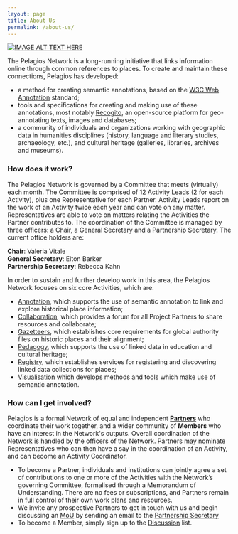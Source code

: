 ```yaml
---
layout: page
title: About Us
permalink: /about-us/
---
```


[![IMAGE ALT TEXT HERE](http://img.youtube.com/vi/MVaFbBvY6bA/0.jpg)](http://www.youtube.com/watch?v=MVaFbBvY6bA)

The Pelagios Network is a long-running initiative that links information online through common references to places. 
To create and maintain these connections, Pelagios has developed: 
- a method for creating semantic annotations, based on the <a href="https://www.w3.org/TR/annotation-model">W3C Web Annotation</a> standard;
- tools and specifications for creating and making use of these annotations, most notably <a href="https://recogito.pelagios.org/">Recogito</a>, an open-source platform for geo-annotating texts, images and databases;
- a community of individuals and organizations working with geographic data in humanities disciplines (history, language and literary studies, archaeology, etc.), and cultural heritage (galleries, libraries, archives and museums).

### How does it work?
The Pelagios Network is governed by a Committee that meets (virtually) each month. The Committee is comprised of 12 Activity Leads (2 for each Activity), plus one Representative for each Partner. Activity Leads report on the work of an Activity twice each year and can vote on any matter. Representatives are able to vote on matters relating the Activities the Partner contributes to. The coordination of the Committee is managed by three officers: a Chair, a General Secretary and a Partnership Secretary. 
The current office holders are:  

**Chair**: Valeria Vitale  
**General Secretary**: Elton Barker  
**Partnership Secretary**: Rebecca Kahn  

In order to sustain and further develop work in this area, the Pelagios Network focuses on six core Activities, which are: 
- <a href="https://pelagios.github.io/activities/annotation/">Annotation</a>, which supports the use of semantic annotation to link and explore historical place information; 
- <a href="https://pelagios.github.io/activities/collaboration/">Collaboration</a>, which provides a forum for all Project Partners to share resources and collaborate;
- <a href="https://pelagios.github.io/activities/gazetteers/">Gazetteers</a>, which establishes core requirements for global authority files on historic places and their alignment;
- <a href="https://pelagios.github.io/activities/pedagogy/">Pedagogy</a>, which supports the use of linked data in education and cultural heritage;
- <a href="https://pelagios.github.io/activities/registry/">Registry</a>, which establishes services for registering and discovering linked data collections for places;
- <a href="https://pelagios.github.io/activities/visualisation/">Visualisation</a> which develops methods and tools which make use of semantic annotation.

### How can I get involved?
Pelagios is a formal Network of equal and independent <a href="https://pelagios.org/partners/">**Partners**</a> who coordinate their work together, and a wider community of **Members** who have an interest in the Network's outputs. Overall coordination of the Network is handled by the officers of the Network. Partners may nominate Representatives who can then have a say in the coordination of an Activity, and can become an Activity Coordinator. 

- To become a Partner, individuals and institutions can jointly agree a set of contributions to one or more of the Activities with the Network’s governing Committee, formalised through a Memorandum of Understanding. There are no fees or subscriptions, and Partners remain in full control of their own work plans and resources.
- We invite any prospective Partners to get in touch with us and begin discussing an <a href="https://github.com/pelagios/pelagios.github.io/blob/dc6e4bd5af6eca079b67ca3f5b95dc5bf3b5eba9/assets/templates/MoUTemplate.pdf/">MoU</a>
 by sending an email to the [Partnership Secretary](mailto:collaboration@pelagios.org)
- To become a Member, simply sign up to the <a href="https://groups.google.com/d/forum/pelagios-network/">Discussion</a> list.

